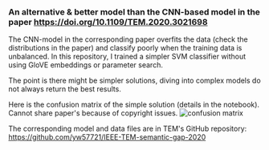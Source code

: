 ### An alternative & better model than the CNN-based model in the paper https://doi.org/10.1109/TEM.2020.3021698 

The CNN-model in the corresponding paper overfits the data (check the distributions in the paper) and classify poorly when the training data is unbalanced. In this repository, I trained a simpler SVM classifier without using GloVE embeddings or parameter search.

The point is there might be simpler solutions, diving into complex models do not always return the best results.

Here is the confusion matrix of the simple solution (details in the notebook). Cannot share paper's because of copyright issues.
![confusion matrix](https://drive.google.com/file/d/1lSXEhW8mnwujOL9H0ePjffyqUhYA9Wjv/view?usp=sharing)


The corresponding model and data files are in TEM's GitHub repository: https://github.com/yw57721/IEEE-TEM-semantic-gap-2020
